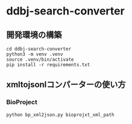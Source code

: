 # ddbj-search-converter


## 開発環境の構築

```
cd ddbj-search-converter
python3 -m venv .venv
source .venv/bin/activate
pip install -r requirements.txt
```

## xmltojsonlコンパーターの使い方

### BioProject

```
python bp_xml2json.py bioprojxt_xml_path
```